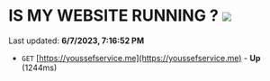 # IS MY WEBSITE RUNNING ? [![](https://img.shields.io/static/v1?label=Sponsor&message=%E2%9D%A4&logo=GitHub&color=%23fe8e86)](https://github.com/sponsors/<username>)

Last updated: **6/7/2023, 7:16:52 PM**

- `GET` [https://youssefservice.me](https://youssefservice.me) - **Up** (1244ms)
